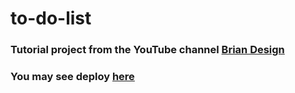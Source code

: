 # to-do-list
### Tutorial project from the YouTube channel [Brian Design](https://www.youtube.com/channel/UCsKsymTY_4BYR-wytLjex7A)
### You may see deploy [here](https://to-do-list-taupe-tau.vercel.app/)

